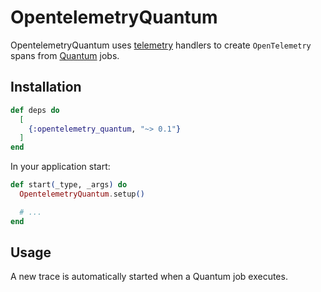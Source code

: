 # OpentelemetryQuantum

OpentelemetryQuantum uses [telemetry](https://hexdocs.pm/telemetry/) handlers to
create `OpenTelemetry` spans from [Quantum](https://hexdocs.pm/quantum/) jobs.

## Installation

```elixir
def deps do
  [
    {:opentelemetry_quantum, "~> 0.1"}
  ]
end
```

In your application start:

```elixir
def start(_type, _args) do
  OpentelemetryQuantum.setup()

  # ...
end
```

## Usage

A new trace is automatically started when a Quantum job executes.
